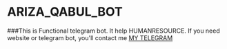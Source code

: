 # ARIZA_QABUL_BOT
###This is Functional telegram bot. It help HUMANRESOURCE.
If you need website or telegram bot, you'll contact me [MY TELEGRAM](https://t.me/khodjayev_muzaffar/)
